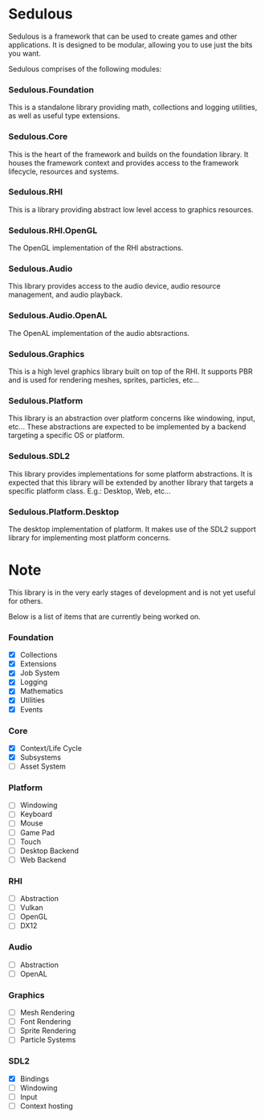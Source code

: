 # Sedulous
Sedulous is a framework that can be used to create games and other applications.
It is designed to be modular, allowing you to use just the bits you want.

Sedulous comprises of the following modules:

### Sedulous.Foundation
This is a standalone library providing math, collections and logging utilities, as well as useful type extensions.

### Sedulous.Core
This is the heart of the framework and builds on the foundation library. It houses the framework context and provides access to the framework lifecycle,  resources and systems.

### Sedulous.RHI
This is a library providing abstract low level access to graphics resources.

### Sedulous.RHI.OpenGL
The OpenGL implementation of the RHI abstractions.

### Sedulous.Audio
This library provides access to the audio device, audio resource management, and audio playback.

### Sedulous.Audio.OpenAL
The OpenAL implementation of the audio abtsractions.

### Sedulous.Graphics
This is a high level graphics library built on top of the RHI. It supports PBR and is used for rendering meshes, sprites, particles, etc...

### Sedulous.Platform
This library is an abstraction over platform concerns like windowing, input, etc...
These abstractions are expected to be implemented by a backend targeting a specific OS or platform.

### Sedulous.SDL2
This library provides implementations for some platform abstractions. 
It is expected that this library will be extended by another library that targets a specific platform class. E.g.: Desktop, Web, etc...

### Sedulous.Platform.Desktop
The desktop implementation of platform. It makes use of the SDL2 support library for implementing most platform concerns.

# Note
This library is in the very early stages of development and is not yet useful for others.

Below is a list of items that are currently being worked on.

### Foundation
- [x] Collections
- [x] Extensions
- [x] Job System
- [x] Logging
- [x] Mathematics
- [x] Utilities
- [x] Events

### Core
- [x] Context/Life Cycle
- [x] Subsystems
- [ ] Asset System

### Platform
- [ ] Windowing
- [ ] Keyboard
- [ ] Mouse
- [ ] Game Pad
- [ ] Touch
- [ ] Desktop Backend
- [ ] Web Backend

### RHI
- [ ] Abstraction
- [ ] Vulkan
- [ ] OpenGL
- [ ] DX12

### Audio
- [ ] Abstraction
- [ ] OpenAL

### Graphics
- [ ] Mesh Rendering
- [ ] Font Rendering
- [ ] Sprite Rendering
- [ ] Particle Systems

### SDL2
- [x] Bindings
- [ ] Windowing
- [ ] Input
- [ ] Context hosting